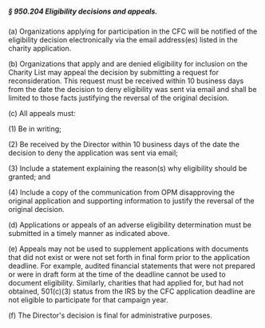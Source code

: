 ##### § 950.204 Eligibility decisions and appeals. #####

(a) Organizations applying for participation in the CFC will be notified of the eligibility decision electronically via the email address(es) listed in the charity application.

(b) Organizations that apply and are denied eligibility for inclusion on the Charity List may appeal the decision by submitting a request for reconsideration. This request must be received within 10 business days from the date the decision to deny eligibility was sent via email and shall be limited to those facts justifying the reversal of the original decision.

(c) All appeals must:

(1) Be in writing;

(2) Be received by the Director within 10 business days of the date the decision to deny the application was sent via email;

(3) Include a statement explaining the reason(s) why eligibility should be granted; and

(4) Include a copy of the communication from OPM disapproving the original application and supporting information to justify the reversal of the original decision.

(d) Applications or appeals of an adverse eligibility determination must be submitted in a timely manner as indicated above.

(e) Appeals may not be used to supplement applications with documents that did not exist or were not set forth in final form prior to the application deadline. For example, audited financial statements that were not prepared or were in draft form at the time of the deadline cannot be used to document eligibility. Similarly, charities that had applied for, but had not obtained, 501(c)(3) status from the IRS by the CFC application deadline are not eligible to participate for that campaign year.

(f) The Director's decision is final for administrative purposes.
